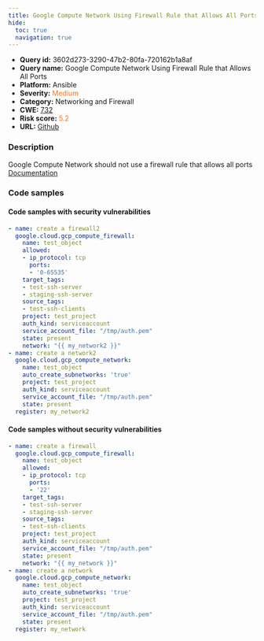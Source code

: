 ```yaml
---
title: Google Compute Network Using Firewall Rule that Allows All Ports
hide:
  toc: true
  navigation: true
---
```


<style>
  .highlight .hll {
    background-color: #ff171742;
  }
  .md-content {
    max-width: 1100px;
    margin: 0 auto;
  }
</style>

-   **Query id:** 3602d273-3290-47b2-80fa-720162b1a8af
-   **Query name:** Google Compute Network Using Firewall Rule that Allows All Ports
-   **Platform:** Ansible
-   **Severity:** <span style="color:#ff7213">Medium</span>
-   **Category:** Networking and Firewall
-   **CWE:** <a href="https://cwe.mitre.org/data/definitions/732.html" onclick="newWindowOpenerSafe(event, 'https://cwe.mitre.org/data/definitions/732.html')">732</a>
-   **Risk score:** <span style="color:#ff7213">5.2</span>
-   **URL:** [Github](https://github.com/Checkmarx/kics/tree/master/assets/queries/ansible/gcp/google_compute_network_using_firewall_rule_allows_all_ports)

### Description
Google Compute Network should not use a firewall rule that allows all ports<br>
[Documentation](https://docs.ansible.com/ansible/latest/collections/google/cloud/gcp_compute_firewall_module.html#parameter-allowed)

### Code samples
#### Code samples with security vulnerabilities
```yaml title="Positive test num. 1 - yaml file" hl_lines="19"
- name: create a firewall2
  google.cloud.gcp_compute_firewall:
    name: test_object
    allowed:
    - ip_protocol: tcp
      ports:
      - '0-65535'
    target_tags:
    - test-ssh-server
    - staging-ssh-server
    source_tags:
    - test-ssh-clients
    project: test_project
    auth_kind: serviceaccount
    service_account_file: "/tmp/auth.pem"
    state: present
    network: "{{ my_network2 }}"
- name: create a network2
  google.cloud.gcp_compute_network:
    name: test_object
    auto_create_subnetworks: 'true'
    project: test_project
    auth_kind: serviceaccount
    service_account_file: "/tmp/auth.pem"
    state: present
  register: my_network2

```


#### Code samples without security vulnerabilities
```yaml title="Negative test num. 1 - yaml file"
- name: create a firewall
  google.cloud.gcp_compute_firewall:
    name: test_object
    allowed:
    - ip_protocol: tcp
      ports:
      - '22'
    target_tags:
    - test-ssh-server
    - staging-ssh-server
    source_tags:
    - test-ssh-clients
    project: test_project
    auth_kind: serviceaccount
    service_account_file: "/tmp/auth.pem"
    state: present
    network: "{{ my_network }}"
- name: create a network
  google.cloud.gcp_compute_network:
    name: test_object
    auto_create_subnetworks: 'true'
    project: test_project
    auth_kind: serviceaccount
    service_account_file: "/tmp/auth.pem"
    state: present
  register: my_network

```

